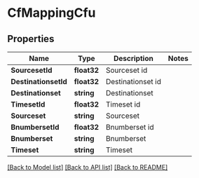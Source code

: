 # CfMappingCfu

## Properties

Name | Type | Description | Notes
------------ | ------------- | ------------- | -------------
**SourcesetId** | **float32** | Sourceset id | 
**DestinationsetId** | **float32** | Destinationset id | 
**Destinationset** | **string** | Destinationset | 
**TimesetId** | **float32** | Timeset id | 
**Sourceset** | **string** | Sourceset | 
**BnumbersetId** | **float32** | Bnumberset id | 
**Bnumberset** | **string** | Bnumberset | 
**Timeset** | **string** | Timeset | 

[[Back to Model list]](../README.md#documentation-for-models) [[Back to API list]](../README.md#documentation-for-api-endpoints) [[Back to README]](../README.md)


